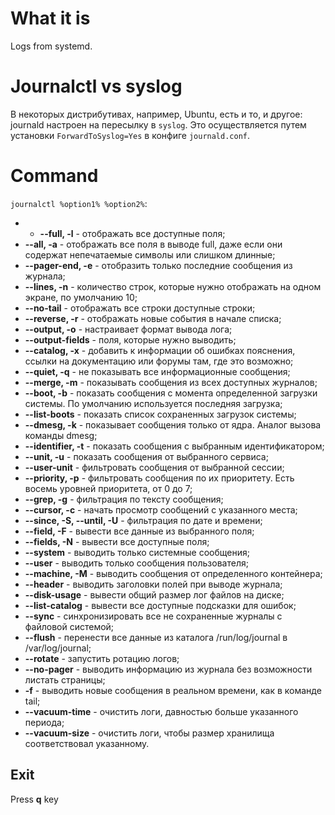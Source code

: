 # What it is

Logs from systemd.

# Journalctl vs syslog

В некоторых дистрибутивах, например, Ubuntu, есть и то, и другое: journald настроен на пересылку в `syslog`. Это осуществляется путем установки `ForwardToSyslog=Yes` в конфиге `journald.conf`.

# Command

`journalctl %option1% %option2%`:
- - **--full, -l** - отображать все доступные поля;
- **--all, -a** - отображать все поля в выводе full, даже если они содержат непечатаемые символы или слишком длинные;
- **--pager-end, -e** - отобразить только последние сообщения из журнала;
- **--lines, -n** - количество строк, которые нужно отображать на одном экране, по умолчанию 10;
- **--no-tail** - отображать все строки доступные строки;
- **--reverse, -r** - отображать новые события в начале списка;
- **--output, -o** - настраивает формат вывода лога;
- **--output-fields** - поля, которые нужно выводить;
- **--catalog, -x** - добавить к информации об ошибках пояснения, ссылки на документацию или форумы там, где это возможно;
- **--quiet, -q** - не показывать все информационные сообщения;
- **--merge, -m** - показывать сообщения из всех доступных журналов;
- **--boot, -b** - показать сообщения с момента определенной загрузки системы. По умолчанию используется последняя загрузка;
- **--list-boots** - показать список сохраненных загрузок системы;
- **--dmesg, -k** - показывает сообщения только от ядра. Аналог вызова команды dmesg;
- **--identifier, -t** - показать сообщения с выбранным идентификатором;
- **--unit, -u** - показать сообщения от выбранного сервиса;
- **--user-unit** - фильтровать сообщения от выбранной сессии;
- **--priority, -p** - фильтровать сообщения по их приоритету. Есть восемь уровней приоритета, от 0 до 7;
- **--grep, -g** - фильтрация по тексту сообщения;
- **--cursor, -c** - начать просмотр сообщений с указанного места;
- **--since, -S, --until, -U** - фильтрация по дате и времени;
- **--field, -F** - вывести все данные из выбранного поля;
- **--fields, -N** - вывести все доступные поля;
- **--system** - выводить только системные сообщения;
- **--user** - выводить только сообщения пользователя;
- **--machine, -M** - выводить сообщения от определенного контейнера;
- **--header** - выводить заголовки полей при выводе журнала;
- **--disk-usage** - вывести общий размер лог файлов на диске;
- **--list-catalog** - вывести все доступные подсказки для ошибок;
- **--sync** - синхронизировать все не сохраненные журналы с файловой системой;
- **--flush** - перенести все данные из каталога /run/log/journal в /var/log/journal;
- **--rotate** - запустить ротацию логов;
- **--no-pager** - выводить информацию из журнала без возможности листать страницы;
- **-f** - выводить новые сообщения в реальном времени, как в команде tail;
- **--vacuum-time** - очистить логи, давностью больше указанного периода;
- **--vacuum-size** - очистить логи, чтобы размер хранилища соответствовал указанному.

## Exit

Press **q** key